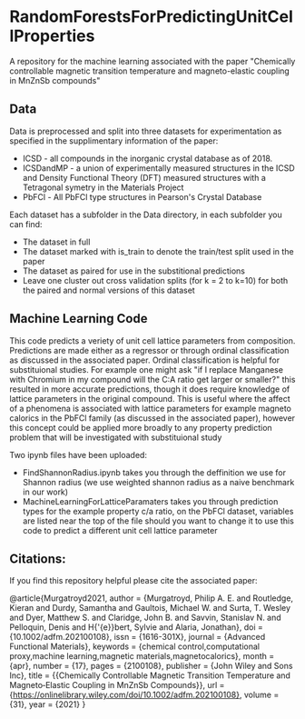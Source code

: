 # RandomForestsForPredictingUnitCellProperties

A repository for the machine learning associated with the paper "Chemically controllable magnetic transition temperature and magneto-elastic coupling in MnZnSb compounds"

## Data

Data is preprocessed and split into three datasets for experimentation as specified in the supplimentary information of the paper:

* ICSD - all compounds in the inorganic crystal database as of 2018.
* ICSDandMP - a union of experimentally measured structures in the ICSD and Density Functional Theory (DFT) measured structures with a Tetragonal symetry in the Materials Project
* PbFCl - All PbFCl type structures in Pearson's Crystal Database

Each dataset has a subfolder in the Data directory, in each subfolder you can find:

* The dataset in full
* The dataset marked with is_train to denote the train/test split used in the paper
* The dataset as paired for use in the substitional predictions
* Leave one cluster out cross validation splits (for k = 2 to k=10) for both the paired and normal versions of this dataset

## Machine Learning Code

This code predicts a veriety of unit cell lattice parameters from composition. Predictions are made either as a regressor or through ordinal classification as discussed in the associated paper. Ordinal classification is helpful for substituional studies. For example one might ask "if I replace Manganese with Chromium in my compound will the C:A ratio get larger or smaller?" this resulted in more accurate predictions, though it does require knowledge of lattice parameters in the original compound. This is useful where the affect of a phenomena is associated with lattice parameters for example magneto calorics in the PbFCl family (as discussed in the associated paper), however this concept could be applied more broadly to any property prediction problem that will be investigated with substituional study

Two ipynb files have been uploaded:
* FindShannonRadius.ipynb takes you through the deffinition we use for Shannon radius (we use weighted shannon radius as a naive benchmark in our work)
* MachineLearningForLatticeParamaters takes you through prediction types for the example property c/a ratio, on the PbFCl dataset, variables are listed near the top of the file should you want to change it to use this code to predict a different unit cell lattice parameter

## Citations:
If you find this repository helpful please cite the associated paper:

@article{Murgatroyd2021,
author = {Murgatroyd, Philip A. E. and Routledge, Kieran and Durdy, Samantha and Gaultois, Michael W. and Surta, T. Wesley and Dyer, Matthew S. and Claridge, John B. and Savvin, Stanislav N. and Pelloquin, Denis and H{\'{e}}bert, Sylvie and Alaria, Jonathan},
doi = {10.1002/adfm.202100108},
issn = {1616-301X},
journal = {Advanced Functional Materials},
keywords = {chemical control,computational proxy,machine learning,magnetic materials,magnetocalorics},
month = {apr},
number = {17},
pages = {2100108},
publisher = {John Wiley and Sons Inc},
title = {{Chemically Controllable Magnetic Transition Temperature and Magneto‐Elastic Coupling in MnZnSb Compounds}},
url = {https://onlinelibrary.wiley.com/doi/10.1002/adfm.202100108},
volume = {31},
year = {2021}
}
